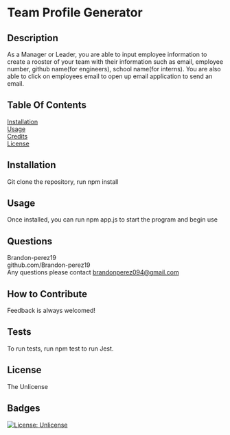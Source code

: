 
  # Team Profile Generator

  ## Description <br>
  As a Manager or Leader, you are able to input employee information to create a rooster of your team with their information such as email, employee number, github name(for engineers), school name(for interns). You are also able to click on employees email to open up email application to send an email.

  ## Table Of Contents <br>
  [Installation](#installation) <br>
  [Usage](#usage) <br>
  [Credits](#credits) <br>
  [License](#license)

  ## Installation <br>
  Git clone the repository, run npm install

  ## Usage <br>
  Once installed, you can run npm app.js to start the program and begin use

  ## Questions <br>
  Brandon-perez19 <br>
  github.com/Brandon-perez19 <br>
  Any questions please contact brandonperez094@gmail.com <br>

  ## How to Contribute <br>
  Feedback is always welcomed!

  ## Tests <br>
  To run tests, run npm test to run Jest.
  
  ## License <br>
  The Unlicense <br>
  
  ## Badges <br>
  [![License: Unlicense](https://img.shields.io/badge/license-Unlicense-blue.svg)](http://unlicense.org/) <br>
  